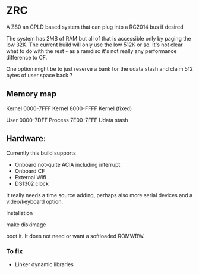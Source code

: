 # ZRC

A Z80 an CPLD based system that can plug into a RC2014 bus if desired

The system has 2MB of RAM but all of that is accessible only by paging the low
32K. The current build will only use the low 512K or so. It's not clear what
to do with the rest - as a ramdisc it's not really any performance difference
to CF.

One option might be to just reserve a bank for the udata stash and claim 512
bytes of user space back ?

## Memory map

Kernel
0000-7FFF	Kernel
8000-FFFF	Kernel (fixed)

User
0000-7DFF	Process
7E00-7FFF	Udata stash


## Hardware:

Currently this build supports

- Onboard not-quite ACIA including interrupt
- Onboard CF
- External Wifi
- DS1302 clock

It really needs a time source adding, perhaps also more serial devices
and a video/keyboard option.

Installation

make diskimage

boot it. It does not need or want a softloaded ROMWBW.

### To fix
- Linker dynamic libraries
